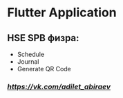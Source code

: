 # Flutter Application
## HSE SPB физра:

- Schedule
- Journal
- Generate QR Code

### *https://vk.com/adilet_abiraev*